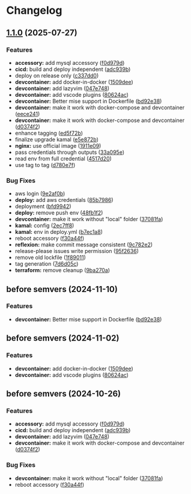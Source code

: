 # Changelog

## [1.1.0](https://github.com/herrhodel/modul-324-muster/compare/v1.0.0...v1.1.0) (2025-07-27)


### Features

* **accessory:** add mysql accessory ([f0d979d](https://github.com/herrhodel/modul-324-muster/commit/f0d979dd36e9eb0d88bf1c07d23cdd33e3a455ea))
* **cicd:** build and deploy independent ([adc939b](https://github.com/herrhodel/modul-324-muster/commit/adc939bc541735b76b07f25c77fed8bfac11aa7b))
* deploy on release only ([c337dd0](https://github.com/herrhodel/modul-324-muster/commit/c337dd0265a7fd3f043a7736f5f8a07b1daa3ba6))
* **devcontainer:** add docker-in-docker ([1509dee](https://github.com/herrhodel/modul-324-muster/commit/1509deecf73c72e642b0054c85203f957cbdb391))
* **devcontainer:** add lazyvim ([047e748](https://github.com/herrhodel/modul-324-muster/commit/047e748f044847fc01a2599331a74cabe1a7c07b))
* **devcontainer:** add vscode plugins ([80624ac](https://github.com/herrhodel/modul-324-muster/commit/80624ac586921db79e6f0d1885d903f81af1eace))
* **devcontainer:** Better mise support in Dockerfile ([bd92e38](https://github.com/herrhodel/modul-324-muster/commit/bd92e38a858b91da4b8c68af65536a45510925ae))
* **devcontainer:** make it work with docker-compose and devcontainer ([eece241](https://github.com/herrhodel/modul-324-muster/commit/eece24138fa989f873ae0c224c190a59956b607f))
* **devcontainer:** make it work with docker-compose and devcontainer ([d0374f2](https://github.com/herrhodel/modul-324-muster/commit/d0374f2cf2906a6b942cb9f94db0a3d50233762f))
* enhance tagging ([ed5f72b](https://github.com/herrhodel/modul-324-muster/commit/ed5f72b29a9d9455c34397cbd53676059d0d6b8d))
* finalize upgrade kamal ([e5e872b](https://github.com/herrhodel/modul-324-muster/commit/e5e872bfdd093ef762a77aec63deffe5981231ff))
* **nginx:** use official image ([1911e09](https://github.com/herrhodel/modul-324-muster/commit/1911e093e8897f5612f6a322873b67e767c774b6))
* pass credentials through outputs ([33a095e](https://github.com/herrhodel/modul-324-muster/commit/33a095e0fa075178df856ffc877d5f9b895c14fa))
* read env from full credential ([4517d20](https://github.com/herrhodel/modul-324-muster/commit/4517d20f70e975233b0a49e920b72a94383ce621))
* use tag to tag ([d780e7f](https://github.com/herrhodel/modul-324-muster/commit/d780e7f57ac71173bcfad7dcea69c855d1f92c2d))


### Bug Fixes

* aws login ([9e2af0b](https://github.com/herrhodel/modul-324-muster/commit/9e2af0b18e90f3990c5464779eab90666afe7980))
* **deploy:** add aws credentials ([85b7986](https://github.com/herrhodel/modul-324-muster/commit/85b7986d25d4ec7f0e9503f1c7d6580735940e78))
* deployment ([bfd9942](https://github.com/herrhodel/modul-324-muster/commit/bfd9942b79939d689f83f097916795c8a26ce6cf))
* **deploy:** remove push env ([48fb1f2](https://github.com/herrhodel/modul-324-muster/commit/48fb1f21a9a3c5cc163e148ec7dae2a10466f9f0))
* **devcontainer:** make it work without "local" folder ([37081fa](https://github.com/herrhodel/modul-324-muster/commit/37081fac7fec7c7c16baf38c1776d4dd6b5ee563))
* **kamal:** config ([2ec7ff8](https://github.com/herrhodel/modul-324-muster/commit/2ec7ff8001db3be5dbe138e2036602d5fa44ae61))
* **kamal:** env in deploy.yml ([b7ec1a8](https://github.com/herrhodel/modul-324-muster/commit/b7ec1a84f9e6fd11666d5084046bff2a5c0bf7e8))
* reboot accessory ([f30a44f](https://github.com/herrhodel/modul-324-muster/commit/f30a44f1217baf1545aec72c44725ee6f954c371))
* **reflexion:** make commit message consistent ([9c782e2](https://github.com/herrhodel/modul-324-muster/commit/9c782e238a0e949f2fa0364a526aae09fa42ced3))
* release-please issues write permission ([95f2636](https://github.com/herrhodel/modul-324-muster/commit/95f263660b39b1ccb6722377cc68bf2899ec59f0))
* remove old lockfile ([1f89011](https://github.com/herrhodel/modul-324-muster/commit/1f890110070f8640309ad413c59b81b523736431))
* tag generation ([7d6d05c](https://github.com/herrhodel/modul-324-muster/commit/7d6d05c6c403d07da02f2cff26e40eb50aaba7ed))
* **terraform:** remove cleanup ([9ba270a](https://github.com/herrhodel/modul-324-muster/commit/9ba270a2cdd2ceee9b1caf6fb0540cb63c291fe1))

## before semvers (2024-11-10)

### Features

* **devcontainer:** Better mise support in Dockerfile ([bd92e38](https://github.com/codingluke/bbzbl-modul-324-template/commit/bd92e38a858b91da4b8c68af65536a45510925ae))

## before semvers (2024-11-02)


### Features

* **devcontainer:** add docker-in-docker ([1509dee](https://github.com/codingluke/bbzbl-modul-324-template/commit/1509deecf73c72e642b0054c85203f957cbdb391))
* **devcontainer:** add vscode plugins ([80624ac](https://github.com/codingluke/bbzbl-modul-324-template/commit/80624ac586921db79e6f0d1885d903f81af1eace))

## before semvers (2024-10-26)


### Features

* **accessory:** add mysql accessory ([f0d979d](https://github.com/codingluke/bbzbl-modul-324-template/commit/f0d979dd36e9eb0d88bf1c07d23cdd33e3a455ea))
* **cicd:** build and deploy independent ([adc939b](https://github.com/codingluke/bbzbl-modul-324-template/commit/adc939bc541735b76b07f25c77fed8bfac11aa7b))
* **devcontainer:** add lazyvim ([047e748](https://github.com/codingluke/bbzbl-modul-324-template/commit/047e748f044847fc01a2599331a74cabe1a7c07b))
* **devcontainer:** make it work with docker-compose and devcontainer ([d0374f2](https://github.com/codingluke/bbzbl-modul-324-template/commit/d0374f2cf2906a6b942cb9f94db0a3d50233762f))


### Bug Fixes

* **devcontainer:** make it work without "local" folder ([37081fa](https://github.com/codingluke/bbzbl-modul-324-template/commit/37081fac7fec7c7c16baf38c1776d4dd6b5ee563))
* reboot accessory ([f30a44f](https://github.com/codingluke/bbzbl-modul-324-template/commit/f30a44f1217baf1545aec72c44725ee6f954c371))
